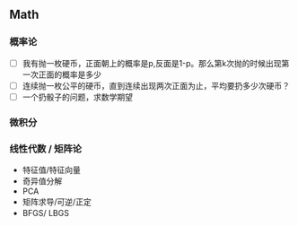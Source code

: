 ## Math

### 概率论
- [ ] 我有抛一枚硬币，正面朝上的概率是p,反面是1-p。那么第k次抛的时候出现第一次正面的概率是多少  
- [ ] 连续抛一枚公平的硬币，直到连续出现两次正面为止，平均要扔多少次硬币？
- [ ] 一个扔骰子的问题，求数学期望  

### 微积分    


### 线性代数 / 矩阵论
- 特征值/特征向量  
- 奇异值分解  
- PCA  
- 矩阵求导/可逆/正定  
- BFGS/ LBGS　
